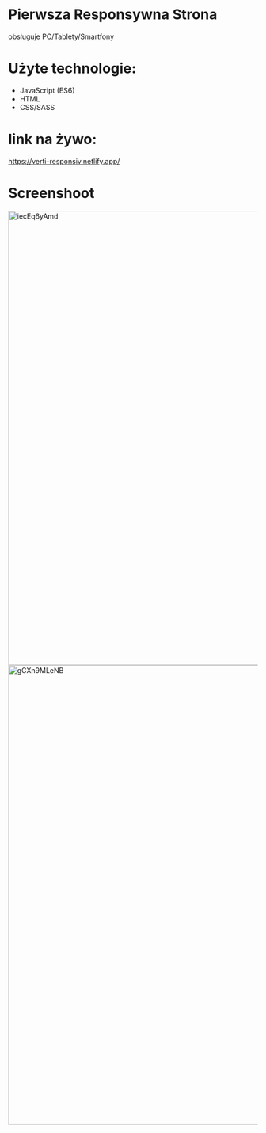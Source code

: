 # Pierwsza Responsywna Strona 
obsługuje PC/Tablety/Smartfony

# Użyte technologie:
- JavaScript (ES6)
- HTML
- CSS/SASS

# link na żywo: 
https://verti-responsiv.netlify.app/

# Screenshoot
<img width="918" alt="iecEq6yAmd" src="https://user-images.githubusercontent.com/81171876/161452842-796714e2-c0ea-46e7-a24e-264e55aea1c2.png">
<img width="929" alt="gCXn9MLeNB" src="https://user-images.githubusercontent.com/81171876/161452847-95ad19d0-fb5f-4b8c-bd8c-faa9f7ec1899.png">

